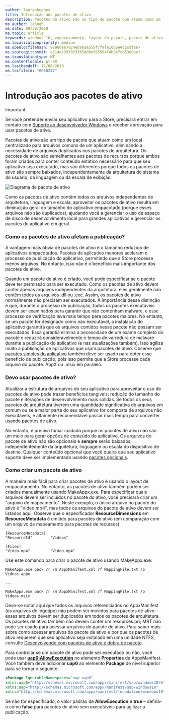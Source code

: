 ```yaml
---
author: laurenhughes
title: Introdução aos pacotes de ativo
description: Pacotes de ativo são um tipo de pacote que atuam como um local centralizado para arquivos comuns de um aplicativo, eliminando a necessidade de arquivos duplicados nos pacotes de arquitetura.
ms.author: lahugh
ms.date: 09/30/2018
ms.topic: article
keywords: windows 10, empacotamento, layout do pacote, pacote de ativo
ms.localizationpriority: medium
ms.openlocfilehash: 98980e67d24eb96aa55af7fefe10b5e4c2cdfa67
ms.sourcegitcommit: e814a13978f33654d8e995584f4b047cb53e0aef
ms.translationtype: MT
ms.contentlocale: pt-BR
ms.lasthandoff: 11/06/2018
ms.locfileid: "6050242"
---
```

# <a name="introduction-to-asset-packages"></a>Introdução aos pacotes de ativo

> [!IMPORTANT]
> Se você pretender enviar seu aplicativo para a Store, precisará entrar em contato com [Suporte ao desenvolvedor Windows](https://developer.microsoft.com/windows/support) e receber aprovação para usar pacotes de ativo.

Pacotes de ativo são um tipo de pacote que atuam como um local centralizado para arquivos comuns de um aplicativo, eliminando a necessidade de arquivos duplicados nos pacotes de arquitetura. Os pacotes de ativo são semelhantes aos pacotes de recursos porque ambos foram criados para conter conteúdo estático necessário para que seu aplicativo seja executado, mas são diferentes porque todos os pacotes de ativo são sempre baixados, independentemente da arquitetura do sistema do usuário, da linguagem ou da escala de exibição.

![Diagrama de pacote de ativo](images/primary-bundle.png)

Como os pacotes de ativo contêm todos os arquivos independentes de arquitetura, linguagem e escala, aproveitar os pacotes de ativo resulta em diminuição geral do tamanho do aplicativo empacotado (porque esses arquivos não são duplicados), ajudando você a gerenciar o uso de espaço de disco de desenvolvimento local para grandes aplicativos e gerenciar os pacotes do aplicativo em geral. 

### <a name="how-do-asset-packages-affect-publishing"></a>Como os pacotes de ativo afetam a publicação?
A vantagem mais óbvia de pacotes de ativo é o tamanho reduzido de aplicativos empacotados. Pacotes de aplicativo menores aceleram o processo de publicação do aplicativo, permitindo que a Store processe menos arquivos. No entanto, isso não é o benefício mais importante dos pacotes de ativo.

Quando um pacote de ativo é criado, você pode especificar se o pacote deve ter permissão para ser executado. Como os pacotes de ativo devem conter apenas arquivos independentes da arquitetura, eles geralmente não contêm todos os arquivos .dll ou .exe. Assim, os pacotes de ativo normalmente não precisam ser executados. A importância dessa distinção é que, durante o processo de publicação, todos os pacotes executáveis devem ser examinados para garantir que não contenham malware, e esse processo de verificação leva mais tempo para pacotes maiores. No entanto, se um pacote for designado como não executável, a instalação do aplicativo garantirá que os arquivos contidos nesse pacote não possam ser executados. Essa garantia elimina a necessidade de um exame completo do pacote e reduzirá consideravelmente o tempo de varredura de malware durante a publicação do aplicativo (e nas atualizações também). Isso agiliza muito a publicação de aplicativos que usam pacotes de ativo. Observe que [pacotes simples do aplicativo](flat-bundles.md) também deve ser usado para obter esse benefício de publicação, pois isso permite que a Store processe cada arquivo do pacote. AppX ou .msix em paralelo. 


### <a name="should-i-use-asset-packages"></a>Devo usar pacotes de ativo?
Atualizar a estrutura de arquivos do seu aplicativo para aproveitar o uso de pacotes de ativo pode trazer benefícios tangíveis: redução do tamanho do pacote e iterações de desenvolvimento mais sólidas. Se todos os seus pacotes de arquitetura tiverem uma quantidade significativa de arquivos em comum ou se a maior parte do seu aplicativo for composta de arquivos não executáveis, é altamente recomendável passar mais tempo para converter usando pacotes de ativo.

No entanto, é preciso tomar cuidado porque os pacotes de ativo não são um meio para gerar opções de conteúdo do aplicativo. Os arquivos do pacote de ativo não são opcionais e **sempre** serão baixados, independentemente da arquitetura, linguagem ou escala do dispositivo de destino. Qualquer conteúdo opcional que você queira que seu aplicativo suporte deve ser implementado usando [pacotes opcionais](optional-packages.md). 


### <a name="how-to-create-an-asset-package"></a>Como criar um pacote de ativo
A maneira mais fácil para criar pacotes de ativo é usando o layout de empacotamento. No entanto, as pacotes de ativo também podem ser criados manualmente usando MakeAppx.exe. Para especificar quais arquivos devem ser incluídos no pacote do ativo, você precisará criar um "arquivo de mapeamento". Neste exemplo, o único arquivo no pacote do ativo é "Video.mp4", mas todos os arquivos do pacote de ativo devem ser listados aqui. Observe que o especificador **ResourceDimensions** em **ResourceMetadata** é omitido para pacotes de ativo (em comparação com um arquivo de mapeamento para pacotes de recursos).

```example 
[ResourceMetadata]
"ResourceId"        "Videos"

[Files]
"Video.mp4"         "Video.mp4"
```

Use este comando para criar o pacote de ativo usando MakeAppx.exe: 

```syntax 
MakeAppx.exe pack /r /m AppxManifest.xml /f MappingFile.txt /p Videos.appx

...

MakeAppx.exe pack /r /m AppxManifest.xml /f MappingFile.txt /p Videos.msix

```
Deve-se notar aqui que todos os arquivos referenciados no AppxManifest (os arquivos de logotipo) não podem ser movidos para pacotes de ativo – esses arquivos devem ser duplicados em todos os pacotes de arquitetura. Os pacotes de ativo também não devem conter um resources.pri; MRT não pode ser usado para acessar arquivos do pacote de ativo. Para saber mais sobre como acessar arquivos do pacote de ativo e por que os pacotes de ativo requerem que seu aplicativo seja instalado em uma unidade NTFS, consulte [Desenvolvendo com pacotes de ativo e dobra de pacote](Package-Folding.md).

Para controlar se um pacote de ativo pode ser executado ou não, você pode usar **[uap6:AllowExecution](https://docs.microsoft.com/uwp/schemas/appxpackage/uapmanifestschema/element-uap6-allowexecution)** no elemento **Properties** de AppxManifest. Você também deve adicionar **uap6** ao elemento **Package** de nível superior para se tornar o seguinte: 

```XML
<Package IgnorableNamespaces="uap uap6" 
xmlns:uap6="http://schemas.microsoft.com/appx/manifest/uap/windows10/6" 
xmlns:uap="http://schemas.microsoft.com/appx/manifest/uap/windows10" 
xmlns="http://schemas.microsoft.com/appx/manifest/foundation/windows10">
```

 Se não for especificado, o valor padrão de **AllowExecution** é **true** – defina-o como **false** para pacotes de ativo sem executáveis para agilizar a publicação.  



